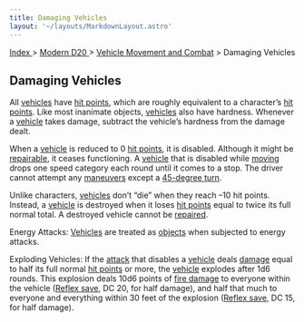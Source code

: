 ```yaml
---
title: Damaging Vehicles
layout: '~/layouts/MarkdownLayout.astro'
---
```


[ Index ](/) > [ Modern D20 ](/modern.d20.srd) > [Vehicle Movement and Combat](/modern.d20.srd/vehicle.movement.and.combat) > Damaging Vehicles

## Damaging Vehicles

All [vehicles](/modern.d20.srd/equipment/equipment.vehicles) have [hit points](/modern.d20.srd/combat/hit.points), which are roughly equivalent to a
character’s [hit points](/modern.d20.srd/combat/hit.points). Like most
inanimate objects, [vehicles](/modern.d20.srd/equipment/equipment.vehicles)
also have hardness. Whenever a
[vehicle](/modern.d20.srd/equipment/equipment.vehicles) takes damage, subtract
the vehicle’s hardness from the damage dealt.

When a [vehicle](/modern.d20.srd/equipment/equipment.vehicles) is reduced to 0
[hit points](/modern.d20.srd/combat/hit.points), it is disabled. Although it
might be [repairable](/modern.d20.srd/skills/repair), it ceases functioning. A
[vehicle](/modern.d20.srd/equipment/equipment.vehicles) that is disabled while
[moving](/modern.d20.srd/vehicle.movement.and.combat/moving) drops one speed
category each round until it comes to a stop. The driver cannot attempt any
[maneuvers](/modern.d20.srd/vehicle.movement.and.combat/simple.maneuvers)
except a [45-degree turn](/modern.d20.srd/vehicle.movement.and.combat/simple.maneuvers).

Unlike characters, [vehicles](/modern.d20.srd/equipment/equipment.vehicles)
don’t “die” when they reach –10 hit points. Instead, a
[vehicle](/modern.d20.srd/equipment/equipment.vehicles) is destroyed when it
loses [hit points](/modern.d20.srd/combat/hit.points) equal to twice its full
normal total. A destroyed vehicle cannot be
[repaired](/modern.d20.srd/skills/repair).

Energy Attacks: [Vehicles](/modern.d20.srd/equipment/equipment.vehicles) are
treated as [objects](/modern.d20.srd/combat/attack.an.object) when subjected
to energy attacks.

Exploding Vehicles: If the
[attack](/modern.d20.srd/vehicle.movement.and.combat/attack.options) that
disables a [vehicle](/modern.d20.srd/equipment/equipment.vehicles) deals
[damage](/modern.d20.srd/combat/damage) equal to half its full normal [hit points](/modern.d20.srd/combat/hit.points) or more, the
[vehicle](/modern.d20.srd/equipment/equipment.vehicles) explodes after 1d6
rounds. This explosion deals 10d6 points of [fire damage](/modern.d20.srd/environment.hazards/heat.cold) to everyone within the
vehicle ([Reflex save](/modern.d20.srd/basics/saving.throws), DC 20, for half
damage), and half that much to everyone and everything within 30 feet of the
explosion ([Reflex save](/modern.d20.srd/basics/saving.throws), DC 15, for
half damage).

